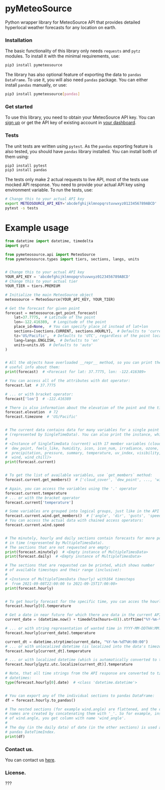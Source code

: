 pyMeteoSource
==========

Python wrapper library for MeteoSource API that provides detailed hyperlocal weather forecasts for any location on earth.


### Installation
The basic functionality of this library only needs `requests` and `pytz` modules. To install it with the minimal requirements, use:

```bash
pip3 install pymeteosource
```

The library has also optional feature of exporting the data to `pandas` `DataFrame`. To use it, you will also need `pandas` package. You can either install `pandas` manually, or use:

```bash
pip3 install pymeteosource[pandas]
```

### Get started

To use this library, you need to obtain your MeteoSource API key. You can [sign up](https://www.meteosource.com/client/sign-up) or get the API key of existing account in [your dashboard](https://www.meteosource.com/client).


### Tests
The unit tests are written using `pytest`. As the `pandas` exporting feature is also tested, you should have `pandas` library installed. You can install both of them using:
```bash
pip3 install pytest
pip3 install pandas
```

The tests only make 2 actual requests to live API, most of the tests use mocked API response. You need to provide your actual API key using environment variable. To run the tests, use:
```bash
# Change this to your actual API key
export METEOSOURCE_API_KEY='abcdefghijklmnopqrstuvwxyz0123456789ABCD'
pytest -s tests
```


# Example usage

```python
from datetime import datetime, timedelta
import pytz

from pymeteosource.api import MeteoSource
from pymeteosource.types import tiers, sections, langs, units


# Change this to your actual API key
YOUR_API_KEY = 'abcdefghijklmnopqrstuvwxyz0123456789ABCD'
# Change this to your actual tier
YOUR_TIER = tiers.PREMIUM

# Initialize the main MeteoSource object
meteosource = MeteoSource(YOUR_API_KEY, YOUR_TIER)

# Get the forecast for given point
forecast = meteosource.get_point_forecast(
    lat=37.7775,  # Latitude of the point
    lon=-122.416389,  # Longitude of the point
    place_id=None,  # You can specify place_id instead of lat+lon
    sections=[sections.CURRENT, sections.HOURLY],  # Defaults to 'current,hourly'
    tz='US/Pacific',  # Defaults to 'UTC', regardless of the point location
    lang=langs.ENGLISH,  # Defaults to 'en'
    units=units.US  # Defaults to 'auto'
)


# All the objects have overloaded __repr__ method, so you can print them to get
# useful info about them:
print(forecast)  # <Forecast for lat: 37.7775, lon: -122.416389>

# You can access all of the attributes with dot operator:
forecast.lat  # 37.7775

# ... or with bracket operator:
forecast['lon']  # -122.416389

# There is also information about the elevation of the point and the timezone
forecast.elevation  # 72
forecast.timezone  # 'US/Pacific'


# The current data contains data for many variables for a single point in time
# (represented by SingleTimeData). You can also print the instance, which gives:
#
# <Instance of SingleTimeData (current) with 17 member variables (cloud_cover,
#  dew_point, feels_like, humidity, icon, icon_num, irradiance, ozone,
#  precipitation, pressure, summary, temperature, uv_index, visibility,
#  wind, wind_chill)>
print(forecast.current)


# To get the list of available variables, use `get_members` method:
forecast.current.get_members()  # ['cloud_cover', 'dew_point', ..., 'wind_chill']

# Again, you can access the variables using the '.' operator
forecast.current.temperature
# ... or with the bracket operator
forecast.current['temperature']

# Some variables are grouped into logical groups, just like in the API response.
forecast.current.wind.get_members()  # ['angle', 'dir', 'gusts', 'speed']
# You can access the actual data with chained access operators:
forecast.current.wind.speed


# The minutely, hourly and daily sections contain forecasts for more points
# in time (represented by MultipleTimesData).
# The sections that are not requested are empty:
print(forecast.minutely)  # <Empty instance of MultipleTimesData>
print(forecast.daily)  # <Empty instance of MultipleTimesData>

# The sections that are requested can be printed, which shows number
# of available timesteps and their range (inclusive):
#
# <Instance of MultipleTimesData (hourly) with164 timesteps
#  from 2021-09-08T22:00:00 to 2021-09-15T17:00:00>
print(forecast.hourly)


# To get hourly forecast for the specific time, you can acces the hourly data with integer:
forecast.hourly[0].temperature

# Get a date in near future for which there are data in the current API response
current_date = (datetime.now() + timedelta(hours=48)).strftime("%Y-%m-%dT%H:00:00")

# ... or with string representation of wanted time in YYYY-MM-DDTHH:MM:SS format:
forecast.hourly[current_date].temperature

current_dt = datetime.strptime(current_date, "%Y-%m-%dT%H:00:00")
# ... or with unlocalized datetime (is localized into the data's timezone automatically):
forecast.hourly[current_dt].temperature

# ... or with localized datetime (which is automatically converted to the data's timezone)
forecast.hourly[pytz.utc.localize(current_dt)].temperature

# Note, that all time strings from the API response are converted to tz-aware
# datetimes:
type(forecast.hourly[0].date)  # <class 'datetime.datetime'>


# You can export any of the individual sections to pandas DataFrame:
df = forecast.hourly.to_pandas()

# The nested sections (for example wind.angle) are flattened, and the column
# names are created by concatenating them with '_'. So for example, instead
# of wind.angle, you get column with name 'wind_angle'.
#
# The day (in the daily data) of date (in the other sections) is used as
# pandas DateTimeIndex.
print(df)
```


### Contact us.

You can contact us [here](https://www.meteosource.com/contact).


### License.

???
